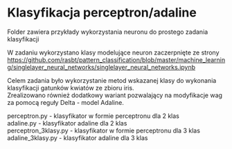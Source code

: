 # Klasyfikacja perceptron/adaline
Folder zawiera przykłady wykorzystania neuronu do prostego zadania klasyfikacji

W zadaniu wykorzystano klasy modelujące neuron zaczerpnięte ze strony https://github.com/rasbt/pattern_classification/blob/master/machine_learning/singlelayer_neural_networks/singlelayer_neural_networks.ipynb

Celem zadania było wykorzystanie metod wskazanej klasy do wykonania klasyfikacji gatunków kwiatów ze zbioru iris.  
Zrealizowano również dodatkowy wariant pozwalający na modyfikacje wag za pomocą reguły Delta - model Adaline.

perceptron.py - klasyfikator w formie perceptronu dla 2 klas  
adaline.py - klasyfikator adaline dla 2 klas  
perceptron_3klasy.py - klasyfikator w formie perceptronu dla 3 klas  
adaline_3klasy.py - klasyfikator adaline dla 3 klas  
